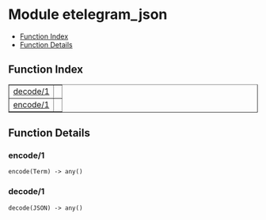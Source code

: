 

# Module etelegram_json #
* [Function Index](#index)
* [Function Details](#functions)

<a name="index"></a>

## Function Index ##


<table width="100%" border="1" cellspacing="0" cellpadding="2" summary="function index"><tr><td valign="top"><a href="#decode-1">decode/1</a></td><td></td></tr><tr><td valign="top"><a href="#encode-1">encode/1</a></td><td></td></tr></table>


<a name="functions"></a>

## Function Details ##

<a name="encode-1"></a>

### encode/1 ###

`encode(Term) -> any()`

<a name="decode-1"></a>

### decode/1 ###

`decode(JSON) -> any()`

